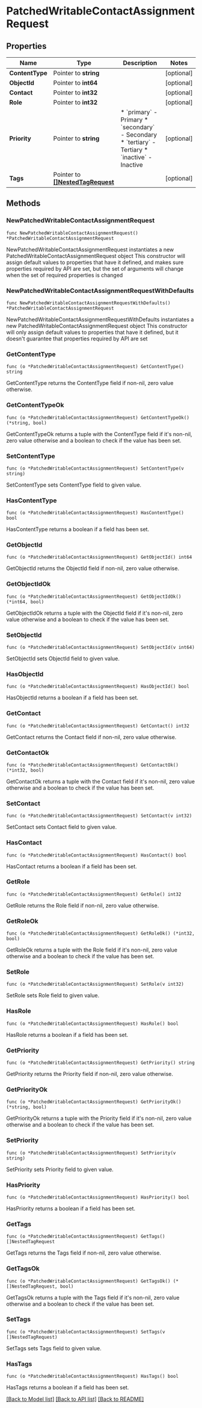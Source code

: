 # PatchedWritableContactAssignmentRequest

## Properties

Name | Type | Description | Notes
------------ | ------------- | ------------- | -------------
**ContentType** | Pointer to **string** |  | [optional] 
**ObjectId** | Pointer to **int64** |  | [optional] 
**Contact** | Pointer to **int32** |  | [optional] 
**Role** | Pointer to **int32** |  | [optional] 
**Priority** | Pointer to **string** | * &#x60;primary&#x60; - Primary * &#x60;secondary&#x60; - Secondary * &#x60;tertiary&#x60; - Tertiary * &#x60;inactive&#x60; - Inactive | [optional] 
**Tags** | Pointer to [**[]NestedTagRequest**](NestedTagRequest.md) |  | [optional] 

## Methods

### NewPatchedWritableContactAssignmentRequest

`func NewPatchedWritableContactAssignmentRequest() *PatchedWritableContactAssignmentRequest`

NewPatchedWritableContactAssignmentRequest instantiates a new PatchedWritableContactAssignmentRequest object
This constructor will assign default values to properties that have it defined,
and makes sure properties required by API are set, but the set of arguments
will change when the set of required properties is changed

### NewPatchedWritableContactAssignmentRequestWithDefaults

`func NewPatchedWritableContactAssignmentRequestWithDefaults() *PatchedWritableContactAssignmentRequest`

NewPatchedWritableContactAssignmentRequestWithDefaults instantiates a new PatchedWritableContactAssignmentRequest object
This constructor will only assign default values to properties that have it defined,
but it doesn't guarantee that properties required by API are set

### GetContentType

`func (o *PatchedWritableContactAssignmentRequest) GetContentType() string`

GetContentType returns the ContentType field if non-nil, zero value otherwise.

### GetContentTypeOk

`func (o *PatchedWritableContactAssignmentRequest) GetContentTypeOk() (*string, bool)`

GetContentTypeOk returns a tuple with the ContentType field if it's non-nil, zero value otherwise
and a boolean to check if the value has been set.

### SetContentType

`func (o *PatchedWritableContactAssignmentRequest) SetContentType(v string)`

SetContentType sets ContentType field to given value.

### HasContentType

`func (o *PatchedWritableContactAssignmentRequest) HasContentType() bool`

HasContentType returns a boolean if a field has been set.

### GetObjectId

`func (o *PatchedWritableContactAssignmentRequest) GetObjectId() int64`

GetObjectId returns the ObjectId field if non-nil, zero value otherwise.

### GetObjectIdOk

`func (o *PatchedWritableContactAssignmentRequest) GetObjectIdOk() (*int64, bool)`

GetObjectIdOk returns a tuple with the ObjectId field if it's non-nil, zero value otherwise
and a boolean to check if the value has been set.

### SetObjectId

`func (o *PatchedWritableContactAssignmentRequest) SetObjectId(v int64)`

SetObjectId sets ObjectId field to given value.

### HasObjectId

`func (o *PatchedWritableContactAssignmentRequest) HasObjectId() bool`

HasObjectId returns a boolean if a field has been set.

### GetContact

`func (o *PatchedWritableContactAssignmentRequest) GetContact() int32`

GetContact returns the Contact field if non-nil, zero value otherwise.

### GetContactOk

`func (o *PatchedWritableContactAssignmentRequest) GetContactOk() (*int32, bool)`

GetContactOk returns a tuple with the Contact field if it's non-nil, zero value otherwise
and a boolean to check if the value has been set.

### SetContact

`func (o *PatchedWritableContactAssignmentRequest) SetContact(v int32)`

SetContact sets Contact field to given value.

### HasContact

`func (o *PatchedWritableContactAssignmentRequest) HasContact() bool`

HasContact returns a boolean if a field has been set.

### GetRole

`func (o *PatchedWritableContactAssignmentRequest) GetRole() int32`

GetRole returns the Role field if non-nil, zero value otherwise.

### GetRoleOk

`func (o *PatchedWritableContactAssignmentRequest) GetRoleOk() (*int32, bool)`

GetRoleOk returns a tuple with the Role field if it's non-nil, zero value otherwise
and a boolean to check if the value has been set.

### SetRole

`func (o *PatchedWritableContactAssignmentRequest) SetRole(v int32)`

SetRole sets Role field to given value.

### HasRole

`func (o *PatchedWritableContactAssignmentRequest) HasRole() bool`

HasRole returns a boolean if a field has been set.

### GetPriority

`func (o *PatchedWritableContactAssignmentRequest) GetPriority() string`

GetPriority returns the Priority field if non-nil, zero value otherwise.

### GetPriorityOk

`func (o *PatchedWritableContactAssignmentRequest) GetPriorityOk() (*string, bool)`

GetPriorityOk returns a tuple with the Priority field if it's non-nil, zero value otherwise
and a boolean to check if the value has been set.

### SetPriority

`func (o *PatchedWritableContactAssignmentRequest) SetPriority(v string)`

SetPriority sets Priority field to given value.

### HasPriority

`func (o *PatchedWritableContactAssignmentRequest) HasPriority() bool`

HasPriority returns a boolean if a field has been set.

### GetTags

`func (o *PatchedWritableContactAssignmentRequest) GetTags() []NestedTagRequest`

GetTags returns the Tags field if non-nil, zero value otherwise.

### GetTagsOk

`func (o *PatchedWritableContactAssignmentRequest) GetTagsOk() (*[]NestedTagRequest, bool)`

GetTagsOk returns a tuple with the Tags field if it's non-nil, zero value otherwise
and a boolean to check if the value has been set.

### SetTags

`func (o *PatchedWritableContactAssignmentRequest) SetTags(v []NestedTagRequest)`

SetTags sets Tags field to given value.

### HasTags

`func (o *PatchedWritableContactAssignmentRequest) HasTags() bool`

HasTags returns a boolean if a field has been set.


[[Back to Model list]](../README.md#documentation-for-models) [[Back to API list]](../README.md#documentation-for-api-endpoints) [[Back to README]](../README.md)


